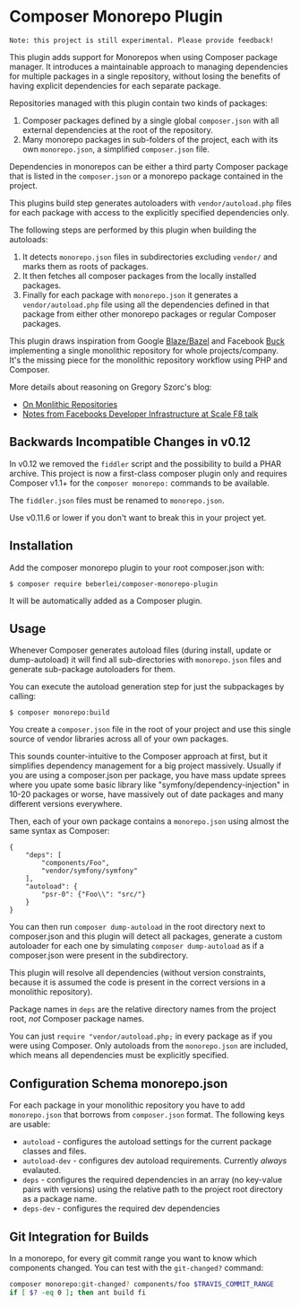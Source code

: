 # Composer Monorepo Plugin

    Note: this project is still experimental. Please provide feedback!

This plugin adds support for Monorepos when using Composer package manager. It
introduces a maintainable approach to managing dependencies for multiple
packages in a single repository, without losing the benefits of having explicit
dependencies for each separate package.

Repositories managed with this plugin contain two kinds of packages:

1. Composer packages defined by a single global `composer.json` with all external dependencies at the root of the repository.
2. Many monorepo packages in sub-folders of the project, each with its own
   `monorepo.json`, a simplified `composer.json` file.

Dependencies in monorepos can be either a third party Composer package that
is listed in the ``composer.json`` or a monorepo package contained in the project.

This plugins build step generates autoloaders with `vendor/autoload.php` files for
each package with access to the explicitly specified dependencies only.

The following steps are performed by this plugin when building the autoloads:

1. It detects `monorepo.json` files in subdirectories excluding `vendor/` and marks
   them as roots of packages.
2. It then fetches all composer packages from the locally installed packages.
3. Finally for each package with `monorepo.json` it generates a
   `vendor/autoload.php` file using all the dependencies defined in that
   package from either other monorepo packages or regular Composer packages.

This plugin draws inspiration from Google [Blaze/Bazel](http://bazel.io/) and
Facebook [Buck](http://facebook.github.io/buck/) implementing a single
monolithic repository for whole projects/company. It's the missing piece for
the monolithic repository workflow using PHP and Composer.

More details about reasoning on Gregory Szorc's blog:

- [On Monlithic Repositories](http://gregoryszorc.com/blog/2014/09/09/on-monolithic-repositories/)
- [Notes from Facebooks Developer Infrastructure at Scale F8 talk](http://gregoryszorc.com/blog/2015/03/28/notes-from-facebook's-developer-infrastructure-at-scale-f8-talk/)

## Backwards Incompatible Changes in v0.12

In v0.12 we removed the `fiddler` script and the possibility to build a PHAR archive.
This project is now a first-class composer plugin only and requires Composer v1.1+
for the `composer monorepo:` commands to be available.

The `fiddler.json` files must be renamed to `monorepo.json`.

Use v0.11.6 or lower if you don't want to break this in your project yet.

## Installation

Add the composer monorepo plugin to your root composer.json with:

    $ composer require beberlei/composer-monorepo-plugin

It will be automatically added as a Composer plugin.

## Usage

Whenever Composer generates autoload files (during install, update or
dump-autoload) it will find all sub-directories with `monorepo.json` files and
generate sub-package autoloaders for them.

You can execute the autoload generation step for just the subpackages by
calling:

    $ composer monorepo:build

You create a `composer.json` file in the root of your project and use
this single source of vendor libraries across all of your own packages.

This sounds counter-intuitive to the Composer approach at first, but
it simplifies dependency management for a big project massively. Usually
if you are using a composer.json per package, you have mass update sprees
where you upate some basic library like "symfony/dependency-injection" in
10-20 packages or worse, have massively out of date packages and
many different versions everywhere.

Then, each of your own package contains a `monorepo.json` using almost
the same syntax as Composer:

    {
        "deps": [
            "components/Foo",
            "vendor/symfony/symfony"
        ],
        "autoload": {
            "psr-0": {"Foo\\": "src/"}
        }
    }

You can then run `composer dump-autoload` in the root directory next to
composer.json and this plugin will detect all packages, generate a custom
autoloader for each one by simulating `composer dump-autoload` as if a
composer.json were present in the subdirectory.

This plugin will resolve all dependencies (without version constraints, because it
is assumed the code is present in the correct versions in a monolithic
repository).

Package names in `deps` are the relative directory names from the project root,
*not* Composer package names.

You can just `require "vendor/autoload.php;` in every package as if you were using Composer.
Only autoloads from the `monorepo.json` are included, which means all dependencies must be explicitly
specified.

## Configuration Schema monorepo.json

For each package in your monolithic repository you have to add `monorepo.json`
that borrows from `composer.json` format. The following keys are usable:

- `autoload` - configures the autoload settings for the current package classes and files.
- `autoload-dev` - configures dev autoload requirements. Currently *always* evalauted.
- `deps` - configures the required dependencies in an array (no key-value pairs with versions)
  using the relative path to the project root directory as a package name.
- `deps-dev` - configures the required dev dependencies

## Git Integration for Builds

In a monorepo, for every git commit range you want to know which components changed.
You can test with the `git-changed?` command:

```bash
composer monorepo:git-changed? components/foo $TRAVIS_COMMIT_RANGE
if [ $? -eq 0 ]; then ant build fi
```
